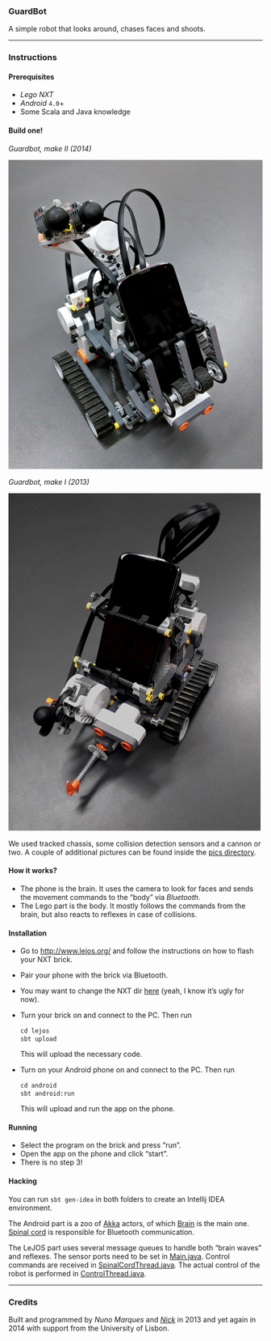 ### GuardBot

A simple robot that looks around, chases faces and shoots.

---

### Instructions

#### Prerequisites

* *Lego NXT*
* *Android* `4.0`+
* Some Scala and Java knowledge

#### Build one!

*Guardbot, make II (2014)*

![Guardbot, make II](pics/make%20II%20-%201%20small.jpg)

*Guardbot, make I (2013)*

![Guardbot, make I](pics/make%20I%20-%201%20small.jpg)

We used tracked chassis, some collision detection sensors and a cannon or two. A couple of additional pictures can be found inside the [pics directory](https://github.com/stanch/guardbot/tree/master/pics).

#### How it works?

* The phone is the brain. It uses the camera to look for faces and sends the movement commands to the “body” via *Bluetooth*.
* The Lego part is the body. It mostly follows the commands from the brain, but also reacts to reflexes in case of collisions.

#### Installation

* Go to http://www.lejos.org/ and follow the instructions on how to flash your NXT brick.
* Pair your phone with the brick via Bluetooth.
* You may want to change the NXT dir [here](https://github.com/stanch/guardbot/blob/master/lejos/build.sbt#L8) (yeah, I know it’s ugly for now).
* Turn your brick on and connect to the PC. Then run

  ```
  cd lejos
  sbt upload
  ```
  
  This will upload the necessary code.
  
* Turn on your Android phone on and connect to the PC. Then run

  ```
  cd android
  sbt android:run
  ```
  
  This will upload and run the app on the phone.
  
#### Running

* Select the program on the brick and press “run”.
* Open the app on the phone and click “start”.
* There is no step 3!
  
#### Hacking

You can run `sbt gen-idea` in both folders to create an Intellij IDEA environment.

The Android part is a zoo of [Akka](http://akka.io) actors, of which [Brain](https://github.com/stanch/guardbot/blob/master/android/src/main/scala/pt/ul/fc/di/guardbot/Brain.scala) is the main one. [Spinal cord](https://github.com/stanch/guardbot/blob/master/android/src/main/scala/pt/ul/fc/di/guardbot/SpinalCord.scala) is responsible for Bluetooth communication.

The LeJOS part uses several message queues to handle both “brain waves” and reflexes. The sensor ports need to be set in [Main.java](https://github.com/stanch/guardbot/blob/master/lejos/src/main/java/Main.java). Control commands are received in [SpinalCordThread.java](https://github.com/stanch/guardbot/blob/master/lejos/src/main/java/SpinalCordThread.java). The actual control of the robot is performed in [ControlThread.java](https://github.com/stanch/guardbot/blob/master/lejos/src/main/java/ControlThread.java).

---

### Credits

Built and programmed by *Nuno Marques* and [*Nick*](http://github.com/stanch) in 2013 and yet again in 2014 with support from the University of Lisbon.
